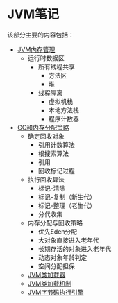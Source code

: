# JVM笔记

该部分主要的内容包括：

- [JVM内存管理](./JVM内存管理模型.md)
  - 运行时数据区
    - 所有线程共享
      - 方法区
      - 堆
    - 线程隔离
      - 虚拟机栈
      - 本地方法栈
      - 程序计数器
- [GC和内存分配策略](GC和内存分配策略.md)
  - 确定回收对象
    - 引用计数算法
    - 根搜索算法
    - 引用
    - 回收标记过程
  - 执行回收算法
    - 标记-清除
    - 标记-复制（新生代）
    - 标记-整理（老生代）
    - 分代收集
  - 内存分配与回收策略
    - 优先Eden分配
    - 大对象直接进入老年代
    - 长期存活的对象进入老年代
    - 动态对象年龄判定
    - 空间分配担保
  - [JVM类加载器](./JVM类加载器.md)
  - [JVM类加载机制](./JVM类加载机制.md)
  - [JVM字节码执行引擎](./JVM字节码执行引擎.md)


